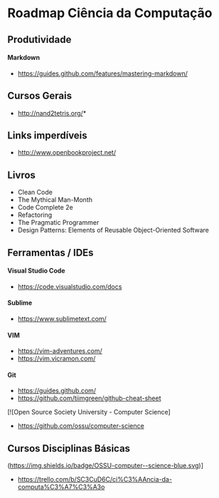 # Roadmap Ciência da Computação

## Produtividade
#### Markdown
* https://guides.github.com/features/mastering-markdown/
## Cursos Gerais
* http://nand2tetris.org/* 

## Links imperdíveis
* http://www.openbookproject.net/

## Livros
* Clean Code 
* The Mythical Man-Month	
* Code Complete 2e
* Refactoring
* The Pragmatic Programmer
* Design Patterns: Elements of Reusable Object-Oriented Software

## Ferramentas / IDEs
#### Visual Studio Code  
* https://code.visualstudio.com/docs
#### Sublime 
* https://www.sublimetext.com/
#### VIM 
* https://vim-adventures.com/ 
* https://vim.vicramon.com/
#### Git
* https://guides.github.com/
* https://github.com/tiimgreen/github-cheat-sheet


[![Open Source Society University - Computer Science]
* https://github.com/ossu/computer-science 

## Cursos Disciplinas Básicas
(https://img.shields.io/badge/OSSU-computer--science-blue.svg)]
* https://trello.com/b/SC3CuD6C/ci%C3%AAncia-da-computa%C3%A7%C3%A3o

